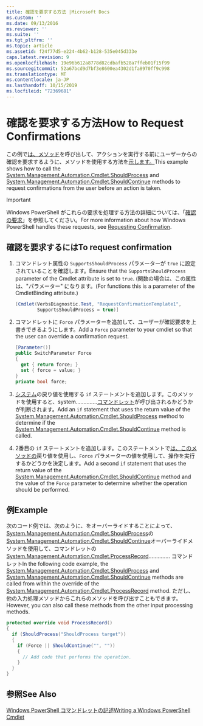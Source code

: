 ```yaml
---
title: 確認を要求する方法 |Microsoft Docs
ms.custom: ''
ms.date: 09/13/2016
ms.reviewer: ''
ms.suite: ''
ms.tgt_pltfrm: ''
ms.topic: article
ms.assetid: f24f77d5-e224-4b62-b128-535e045d333e
caps.latest.revision: 9
ms.openlocfilehash: 19e96b612a8778d82cdbafb528a7ffeb01f15f99
ms.sourcegitcommit: 52a67bcd9d7bf3e8600ea4302d1fa8970ff9c998
ms.translationtype: MT
ms.contentlocale: ja-JP
ms.lasthandoff: 10/15/2019
ms.locfileid: "72369681"
---
```

# <a name="how-to-request-confirmations"></a><span data-ttu-id="c862d-102">確認を要求する方法</span><span class="sxs-lookup"><span data-stu-id="c862d-102">How to Request Confirmations</span></span>

<span data-ttu-id="c862d-103">この例で[は、メソッド](/dotnet/api/System.Management.Automation.Cmdlet.ShouldProcess)を呼び出して、アクションを実行する前にユーザーからの確認を要求するように、メソッドを使用する方法を[示します。](/dotnet/api/System.Management.Automation.Cmdlet.ShouldContinue)</span><span class="sxs-lookup"><span data-stu-id="c862d-103">This example shows how to call the [System.Management.Automation.Cmdlet.ShouldProcess](/dotnet/api/System.Management.Automation.Cmdlet.ShouldProcess) and [System.Management.Automation.Cmdlet.ShouldContinue](/dotnet/api/System.Management.Automation.Cmdlet.ShouldContinue) methods to request confirmations from the user before an action is taken.</span></span>

> [!IMPORTANT]
> <span data-ttu-id="c862d-104">Windows PowerShell がこれらの要求を処理する方法の詳細については、「[確認の要求](./requesting-confirmation-from-cmdlets.md)」を参照してください。</span><span class="sxs-lookup"><span data-stu-id="c862d-104">For more information about how Windows PowerShell handles these requests, see [Requesting Confirmation](./requesting-confirmation-from-cmdlets.md).</span></span>

## <a name="to-request-confirmation"></a><span data-ttu-id="c862d-105">確認を要求するには</span><span class="sxs-lookup"><span data-stu-id="c862d-105">To request confirmation</span></span>

1. <span data-ttu-id="c862d-106">コマンドレット属性の `SupportsShouldProcess` パラメーターが `true` に設定されていることを確認します。</span><span class="sxs-lookup"><span data-stu-id="c862d-106">Ensure that the `SupportsShouldProcess` parameter of the Cmdlet attribute is set to `true`.</span></span> <span data-ttu-id="c862d-107">(関数の場合は、この属性は、"パラメーター" になります。</span><span class="sxs-lookup"><span data-stu-id="c862d-107">(For functions this is a parameter of the CmdletBinding attribute.)</span></span>

    ```csharp
    [Cmdlet(VerbsDiagnostic.Test, "RequestConfirmationTemplate1",
            SupportsShouldProcess = true)]
    ```

2. <span data-ttu-id="c862d-108">コマンドレットに `Force` パラメーターを追加して、ユーザーが確認要求を上書きできるようにします。</span><span class="sxs-lookup"><span data-stu-id="c862d-108">Add a `Force` parameter to your cmdlet so that the user can override a confirmation request.</span></span>

    ```csharp
    [Parameter()]
    public SwitchParameter Force
    {
      get { return force; }
      set { force = value; }
    }
    private bool force;
    ```

3. <span data-ttu-id="c862d-109">[システム](/dotnet/api/System.Management.Automation.Cmdlet.ShouldProcess)の戻り値を使用する `if` ステートメントを追加します。このメソッドを使用すると、system..............[コマンドレット](/dotnet/api/System.Management.Automation.Cmdlet.ShouldContinue)が呼び出されるかどうかが判断されます。</span><span class="sxs-lookup"><span data-stu-id="c862d-109">Add an `if` statement that uses the return value of the [System.Management.Automation.Cmdlet.ShouldProcess](/dotnet/api/System.Management.Automation.Cmdlet.ShouldProcess) method to determine if the [System.Management.Automation.Cmdlet.ShouldContinue](/dotnet/api/System.Management.Automation.Cmdlet.ShouldContinue) method is called.</span></span>

4. <span data-ttu-id="c862d-110">2番目の `if` ステートメントを追加します。このステートメントで[は、このメソッドの](/dotnet/api/System.Management.Automation.Cmdlet.ShouldContinue)戻り値を使用し、`Force` パラメーターの値を使用して、操作を実行するかどうかを決定します。</span><span class="sxs-lookup"><span data-stu-id="c862d-110">Add a second `if` statement that uses the return value of the [System.Management.Automation.Cmdlet.ShouldContinue](/dotnet/api/System.Management.Automation.Cmdlet.ShouldContinue) method and the value of the `Force` parameter to determine whether the operation should be performed.</span></span>

## <a name="example"></a><span data-ttu-id="c862d-111">例</span><span class="sxs-lookup"><span data-stu-id="c862d-111">Example</span></span>

<span data-ttu-id="c862d-112">次のコード例では、次のように、をオーバーライドすることによって、[System.Management.Automation.Cmdlet.ShouldProcess](/dotnet/api/System.Management.Automation.Cmdlet.ShouldProcess)の[System.Management.Automation.Cmdlet.ShouldContinue](/dotnet/api/System.Management.Automation.Cmdlet.ShouldContinue)オーバーライドメソッドを使用して、コマンドレットの[System.Management.Automation.Cmdlet.ProcessRecord](/dotnet/api/System.Management.Automation.Cmdlet.ProcessRecord).............. コマンドレット</span><span class="sxs-lookup"><span data-stu-id="c862d-112">In the following code example, the [System.Management.Automation.Cmdlet.ShouldProcess](/dotnet/api/System.Management.Automation.Cmdlet.ShouldProcess) and [System.Management.Automation.Cmdlet.ShouldContinue](/dotnet/api/System.Management.Automation.Cmdlet.ShouldContinue) methods are called from within the override of the [System.Management.Automation.Cmdlet.ProcessRecord](/dotnet/api/System.Management.Automation.Cmdlet.ProcessRecord) method.</span></span> <span data-ttu-id="c862d-113">ただし、他の入力処理メソッドからこれらのメソッドを呼び出すこともできます。</span><span class="sxs-lookup"><span data-stu-id="c862d-113">However, you can also call these methods from the other input processing methods.</span></span>

```csharp
protected override void ProcessRecord()
{
  if (ShouldProcess("ShouldProcess target"))
  {
    if (Force || ShouldContinue("", ""))
    {
      // Add code that performs the operation.
    }
  }
}
```

## <a name="see-also"></a><span data-ttu-id="c862d-114">参照</span><span class="sxs-lookup"><span data-stu-id="c862d-114">See Also</span></span>

[<span data-ttu-id="c862d-115">Windows PowerShell コマンドレットの記述</span><span class="sxs-lookup"><span data-stu-id="c862d-115">Writing a Windows PowerShell Cmdlet</span></span>](./writing-a-windows-powershell-cmdlet.md)
